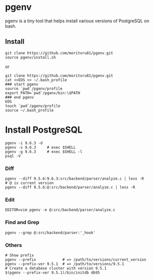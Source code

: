 # pgenv

pgenv is a tiny tool that helps install various versions of PostgreSQL on bash.

## Install

```
git clone https://github.com/moritoru81/pgenv.git
source pgenv/install.sh
```

or

```
git clone https://github.com/moritoru81/pgenv.git
cat <<EOS >> ~/.bash_profile
### start pgenv
source `pwd`/pgenv/profile
export PATH=`pwd`/pgenv/bin:\$PATH
### end pgenv
EOS
touch `pwd`/pgenv/profile
source ~/.bash_profile
```

# Install PostgreSQL

```
pgenv -i 9.6.3 -d
pgenv -s 9.6.3     # exec $SHELL
pgenv -g 9.6.3     # exec $SHELL -l
psql -V
```

### Diff

```
pgenv --diff 9.5.6:9.6.3:src/backend/parser/analyze.c | less -R
# @ is current version
pgenv --diff 9.5.6:@:src/backend/parser/analyze.c | less -R
```

### Edit

```
EDITOR=vim pgenv -e @:src/backend/parser/analyze.c
```

### Find and Grep

```
pgenv --grep @:src/backend/parser:'_hook'
```

### Others

```
# Show prefix
pgenv --prefix            # => /path/to/versions/current_version
pgenv --prefix-ver 9.5.1  # => /path/to/versions/9.5.1
# Create a database cluster with version 9.5.1
$(pgenv --prefix-ver 9.5.1)/bin/initdb db95
```
